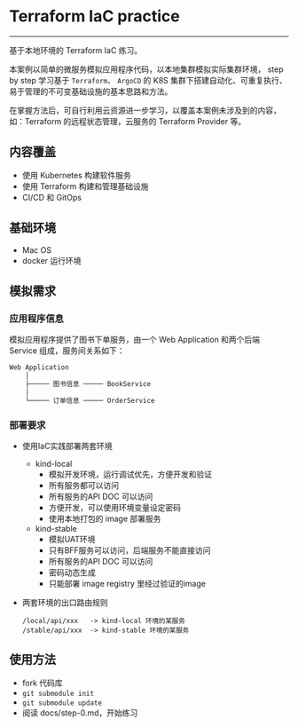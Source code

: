 # Terraform IaC practice

------
基于本地环境的 Terraform IaC 练习。

本案例以简单的微服务模拟应用程序代码，以本地集群模拟实际集群环境，
step by step 学习基于 `Terraform`、 `ArgoCD` 的 K8S 集群下搭建自动化、可重复执行、易于管理的不可变基础设施的基本思路和方法。

在掌握方法后，可自行利用云资源进一步学习，以覆盖本案例未涉及到的内容，如：Terraform 的远程状态管理，云服务的 Terraform Provider 等。

## 内容覆盖

- 使用 Kubernetes 构建软件服务
- 使用 Terraform 构建和管理基础设施
- CI/CD 和 GitOps

## 基础环境

- Mac OS
- docker 运行环境

## 模拟需求

### 应用程序信息

模拟应用程序提供了图书下单服务，由一个 Web Application 和两个后端 Service 组成，服务间关系如下：

  ```terraform
  Web Application
      │
      ├───── 图书信息 ───── BookService
      │
      └───── 订单信息 ───── OrderService
  ```

### 部署要求

- 使用IaC实践部署两套环境
  - kind-local
    - 模拟开发环境，运行调试优先，方便开发和验证
    - 所有服务都可以访问
    - 所有服务的API DOC 可以访问
    - 方便开发，可以使用环境变量设定密码
    - 使用本地打包的 image 部署服务
  - kind-stable
    - 模拟UAT环境
    - 只有BFF服务可以访问，后端服务不能直接访问
    - 所有服务的API DOC 可以访问
    - 密码动态生成
    - 只能部署 image registry 里经过验证的image
- 两套环境的出口路由规则

  ```
  /local/api/xxx   -> kind-local 环境的某服务
  /stable/api/xxx  -> kind-stable 环境的某服务
  ```

## 使用方法

- fork 代码库
- `git submodule init`
- `git submodule update`
- 阅读 docs/step-0.md，开始练习



